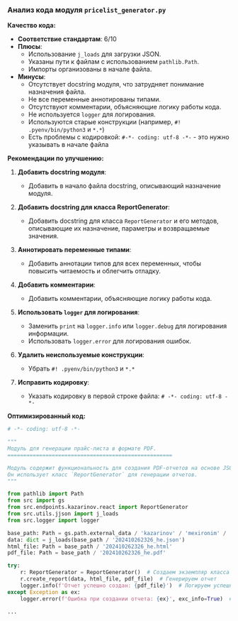 ### **Анализ кода модуля `pricelist_generator.py`**

**Качество кода:**

- **Соответствие стандартам**: 6/10
- **Плюсы**:
    - Использование `j_loads` для загрузки JSON.
    - Указаны пути к файлам с использованием `pathlib.Path`.
    - Импорты организованы в начале файла.
- **Минусы**:
    - Отсутствует docstring модуля, что затрудняет понимание назначения файла.
    - Не все переменные аннотированы типами.
    - Отсутствуют комментарии, объясняющие логику работы кода.
    - Не используется `logger` для логирования.
    - Используются старые конструкции (например, `#! .pyenv/bin/python3` и `*.*`)
    - Есть проблемы с кодировкой: `#-*- coding: utf-8 -*-` - это нужно указывать в начале файла

**Рекомендации по улучшению:**

1.  **Добавить docstring модуля**:
    - Добавить в начало файла docstring, описывающий назначение модуля.

2.  **Добавить docstring для класса ReportGenerator**:
    - Добавить docstring для класса `ReportGenerator` и его методов, описывающие их назначение, параметры и возвращаемые значения.

3.  **Аннотировать переменные типами**:
    - Добавить аннотации типов для всех переменных, чтобы повысить читаемость и облегчить отладку.

4.  **Добавить комментарии**:
    - Добавить комментарии, объясняющие логику работы кода.

5.  **Использовать `logger` для логирования**:
    - Заменить `print` на `logger.info` или `logger.debug` для логирования информации.
    - Использовать `logger.error` для логирования ошибок.

6.  **Удалить неиспользуемые конструкции**:
    - Убрать `#! .pyenv/bin/python3` и `*.*`

7.  **Исправить кодировку**:
    - Указать кодировку в первой строке файла: `# -*- coding: utf-8 -*-`

**Оптимизированный код:**

```python
# -*- coding: utf-8 -*-

"""
Модуль для генерации прайс-листа в формате PDF.
====================================================

Модуль содержит функциональность для создания PDF-отчетов на основе JSON-данных и HTML-шаблонов.
Он использует класс `ReportGenerator` для генерации отчетов.
"""

from pathlib import Path
from src import gs
from src.endpoints.kazarinov.react import ReportGenerator
from src.utils.jjson import j_loads
from src.logger import logger

base_path: Path = gs.path.external_data / 'kazarinov' / 'mexironim' / '24_11_24_05_29_40_543'
data: dict = j_loads(base_path / '202410262326_he.json')
html_file: Path = base_path / '202410262326_he.html'
pdf_file: Path = base_path / '202410262326_he.pdf'

try:
    r: ReportGenerator = ReportGenerator()  # Создаем экземпляр класса ReportGenerator
    r.create_report(data, html_file, pdf_file)  # Генерируем отчет
    logger.info(f'Отчет успешно создан: {pdf_file}')  # Логируем успешное создание отчета
except Exception as ex:
    logger.error(f'Ошибка при создании отчета: {ex}', exc_info=True)  # Логируем ошибку

...
